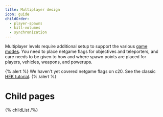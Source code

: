```yaml
---
title: Multiplayer design
icon: guide
childOrder:
  - player-spawns
  - kill-volumes
  - synchronization
---
```

Multiplayer levels require additional setup to support the various [game modes](~). You need to place netgame flags for objectives and teleporters, and care needs to be given to how and where spawn points are placed for players, vehicles, weapons, and powerups.

{% alert %}
We haven't yet covered netgame flags on c20. See the classic [HEK tutorial](https://www.haloce.org/HEK_Tutorial/index.html).
{% /alert %}

# Child pages
{% childList /%}
